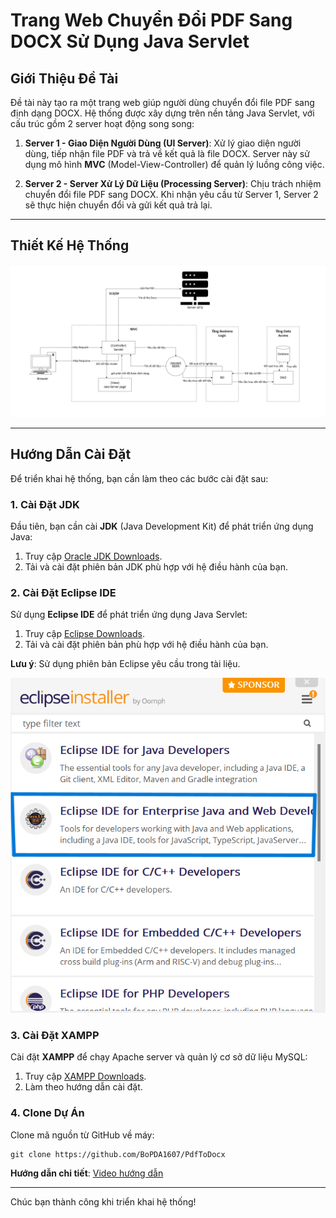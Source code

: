 # Trang Web Chuyển Đổi PDF Sang DOCX Sử Dụng Java Servlet

## Giới Thiệu Đề Tài

Đề tài này tạo ra một trang web giúp người dùng chuyển đổi file PDF sang định dạng DOCX. Hệ thống được xây dựng trên nền tảng Java Servlet, với cấu trúc gồm 2 server hoạt động song song:

1. **Server 1 - Giao Diện Người Dùng (UI Server)**: Xử lý giao diện người dùng, tiếp nhận file PDF và trả về kết quả là file DOCX. Server này sử dụng mô hình **MVC** (Model-View-Controller) để quản lý luồng công việc.
   
2. **Server 2 - Server Xử Lý Dữ Liệu (Processing Server)**: Chịu trách nhiệm chuyển đổi file PDF sang DOCX. Khi nhận yêu cầu từ Server 1, Server 2 sẽ thực hiện chuyển đổi và gửi kết quả trả lại.

---

## Thiết Kế Hệ Thống

![Kiến trúc hệ thống](./asset/image/systemArchitecture.png)

---

## Hướng Dẫn Cài Đặt

Để triển khai hệ thống, bạn cần làm theo các bước cài đặt sau:

### 1. Cài Đặt JDK

Đầu tiên, bạn cần cài **JDK** (Java Development Kit) để phát triển ứng dụng Java:

1. Truy cập [Oracle JDK Downloads](https://www.oracle.com/java/technologies/javase-downloads.html).
2. Tải và cài đặt phiên bản JDK phù hợp với hệ điều hành của bạn.

### 2. Cài Đặt Eclipse IDE

Sử dụng **Eclipse IDE** để phát triển ứng dụng Java Servlet:

1. Truy cập [Eclipse Downloads](https://www.eclipse.org/).
2. Tải và cài đặt phiên bản phù hợp với hệ điều hành của bạn.

**Lưu ý**: Sử dụng phiên bản Eclipse yêu cầu trong tài liệu.

![Eclipse Version](./asset/image/eclipseVersion.png)

### 3. Cài Đặt XAMPP

Cài đặt **XAMPP** để chạy Apache server và quản lý cơ sở dữ liệu MySQL:

1. Truy cập [XAMPP Downloads](https://www.apachefriends.org/).
2. Làm theo hướng dẫn cài đặt.

### 4. Clone Dự Án

Clone mã nguồn từ GitHub về máy:

```
git clone https://github.com/BoPDA1607/PdfToDocx
```

**Hướng dẫn chi tiết**: [Video hướng dẫn](https://youtu.be/AJlqkaTask8)

---

Chúc bạn thành công khi triển khai hệ thống!
